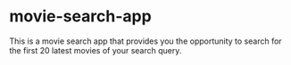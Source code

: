 # movie-search-app
This is a movie search app that provides you the opportunity to search for the first 20 latest movies of your search query.
